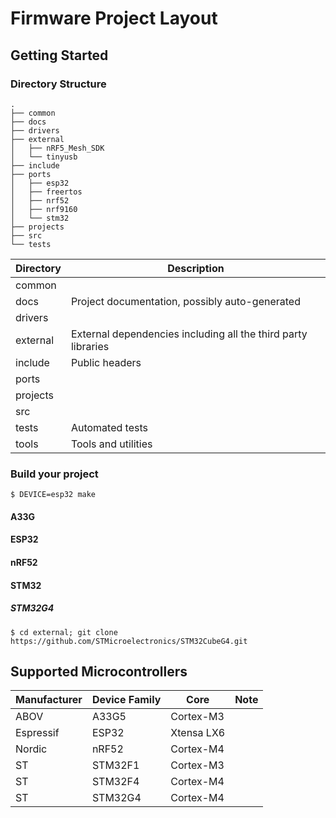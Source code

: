 # Firmware Project Layout

## Getting Started
### Directory Structure

```shell
.
├── common
├── docs
├── drivers
├── external
│   ├── nRF5_Mesh_SDK
│   └── tinyusb
├── include
├── ports
│   ├── esp32
│   ├── freertos
│   ├── nrf52
│   ├── nrf9160
│   └── stm32
├── projects
├── src
└── tests
```

| Directory | Description                                                   |
| --------- | -----------                                                   |
| common    |                                                               |
| docs      | Project documentation, possibly auto-generated                |
| drivers   |                                                               |
| external  | External dependencies including all the third party libraries |
| include   | Public headers                                                |
| ports     |                                                               |
| projects  |                                                               |
| src       |                                                               |
| tests     | Automated tests                                               |
| tools     | Tools and utilities                                           |

### Build your project

```shell
$ DEVICE=esp32 make
```

#### A33G
#### ESP32
#### nRF52
#### STM32
##### STM32G4
`$ cd external; git clone https://github.com/STMicroelectronics/STM32CubeG4.git`

## Supported Microcontrollers

| Manufacturer | Device Family | Core       | Note |
| ------------ | ------------- | ---------- | ---- |
| ABOV         | A33G5         | Cortex-M3  |      |
| Espressif    | ESP32         | Xtensa LX6 |      |
| Nordic       | nRF52         | Cortex-M4  |      |
| ST           | STM32F1       | Cortex-M3  |      |
| ST           | STM32F4       | Cortex-M4  |      |
| ST           | STM32G4       | Cortex-M4  |      |
